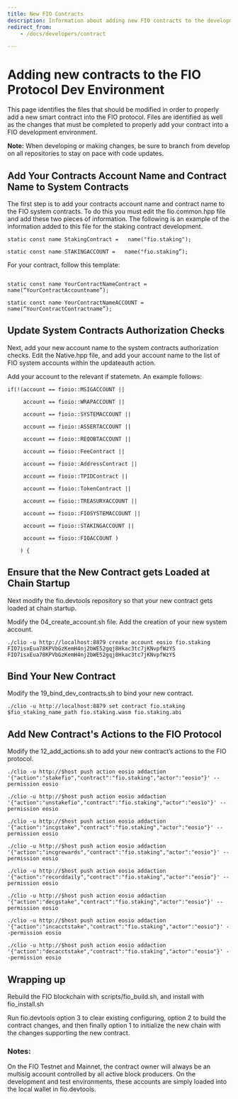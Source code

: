 ```yaml
---
title: New FIO Contracts
description: Information about adding new FIO contracts to the development environment
redirect_from:
    - /docs/developers/contract

---
```


# Adding new contracts to the FIO Protocol Dev Environment
This page identifies the files that should be modified in order to properly add a new smart contract into the FIO protocol. Files are identified as well as the changes that must be completed to properly add your contract into a FIO development environment.

**Note:** When developing or making changes, be sure to branch from develop on all repositories to stay on pace with code updates.
 
## Add Your Contracts Account Name and Contract Name to System Contracts

The first step is to add your contracts account name and contract name to the FIO system contracts. To do this you must edit the fio.common.hpp file and add these two pieces of information. The following is an example of the information added to this file for the staking contract development.

```
static const name StakingContract =   name("fio.staking");

static const name STAKINGACCOUNT =   name("fio.staking”);

```


For your contract, follow this template:

```

static const name YourContractNameContract =   name(“YourContractAccountname”);

static const name YourContractNameACCOUNT =   name(“YourContractContractname”);

```
##  Update System Contracts Authorization Checks

Next, add your new account name to the system contracts authorization checks. Edit the Native.hpp file, and add your account name to the list of FIO system accounts within the updateauth action. 


Add your account to the relevant if statemetn.  An example follows: 

```
if(!(account == fioio::MSIGACCOUNT ||

     account == fioio::WRAPACCOUNT ||

     account == fioio::SYSTEMACCOUNT ||

     account == fioio::ASSERTACCOUNT ||

     account == fioio::REQOBTACCOUNT ||

     account == fioio::FeeContract ||

     account == fioio::AddressContract ||

     account == fioio::TPIDContract ||

     account == fioio::TokenContract ||

     account == fioio::TREASURYACCOUNT ||

     account == fioio::FIOSYSTEMACCOUNT ||

     account == fioio::STAKINGACCOUNT ||

     account == fioio::FIOACCOUNT )

    ) {

```

## Ensure that the New Contract gets Loaded at Chain Startup

Next modify the fio.devtools repository so that your new contract gets loaded at chain startup.

Modify the 04_create_account.sh file. Add the creation of your new system account. 

```
./clio -u http://localhost:8879 create account eosio fio.staking FIO7isxEua78KPVbGzKemH4nj2bWE52gqj8Hkac3tc7jKNvpfWzYS FIO7isxEua78KPVbGzKemH4nj2bWE52gqj8Hkac3tc7jKNvpfWzYS
```
## Bind Your New Contract

Modify the 19_bind_dev_contracts.sh to bind your new contract. 

```
./clio -u http://localhost:8879 set contract fio.staking $fio_staking_name_path fio.staking.wasm fio.staking.abi
```
## Add New Contract's Actions to the FIO Protocol

Modify the 12_add_actions.sh to add your new contract’s actions to the FIO protocol. 
```
./clio -u http://$host push action eosio addaction '{"action":"stakefio","contract":"fio.staking","actor":"eosio"}' --permission eosio

./clio -u http://$host push action eosio addaction '{"action":"unstakefio","contract":"fio.staking","actor":"eosio"}' --permission eosio

./clio -u http://$host push action eosio addaction '{"action":"incgstake","contract":"fio.staking","actor":"eosio"}' --permission eosio

./clio -u http://$host push action eosio addaction '{"action":"incgrewards","contract":"fio.staking","actor":"eosio"}' --permission eosio

./clio -u http://$host push action eosio addaction '{"action":"recorddaily","contract":"fio.staking","actor":"eosio"}' --permission eosio

./clio -u http://$host push action eosio addaction '{"action":"decgstake","contract":"fio.staking","actor":"eosio"}' --permission eosio

./clio -u http://$host push action eosio addaction '{"action":"incacctstake","contract":"fio.staking","actor":"eosio"}' --permission eosio

./clio -u http://$host push action eosio addaction '{"action":"decacctstake","contract":"fio.staking","actor":"eosio"}' --permission eosio
```



##  Wrapping up

Rebuild the FIO blockchain with scripts/fio_build.sh, and install with fio_install.sh

Run fio.devtools option 3 to clear existing configuring, option 2 to build the contract changes, and then finally option 1 to initialize the new chain with the changes supporting the new contract.


### **Notes:**

On the FIO Testnet and Mainnet, the contract owner will always be an multisig account controlled by all active block producers. On the development and test environments, these accounts are simply loaded into the local wallet in fio.devtools.


